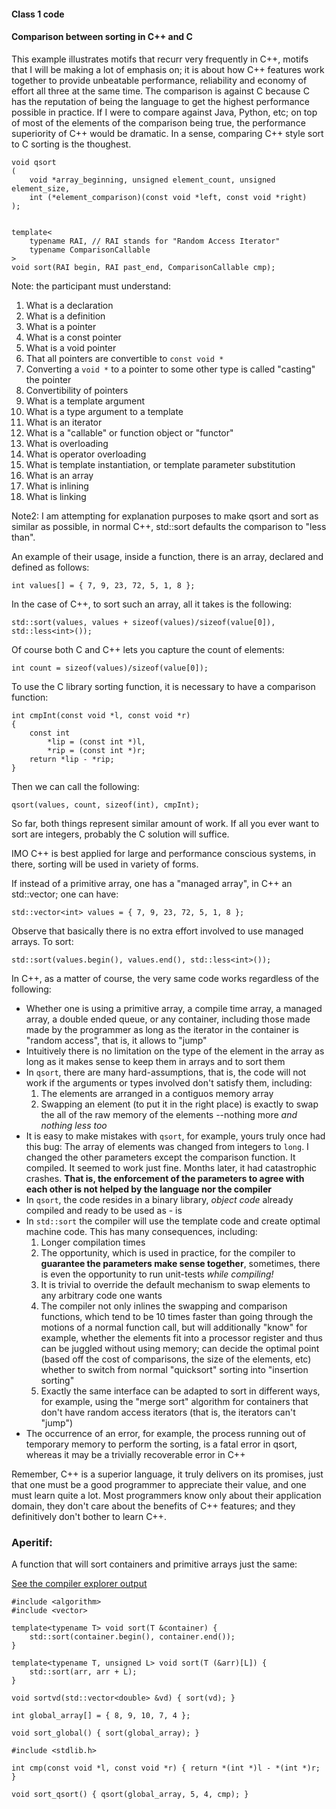 #### Class 1 code

#### Comparison between sorting in C++ and C

This example illustrates motifs that recurr very frequently in C++, motifs that
I will be making a lot of emphasis on; it is about how C++ features work
together to provide unbeatable performance, reliability and economy of effort
all three at the same time.
The comparison is against C because C has the reputation of being the language
to get the highest performance possible in practice.  If I were to compare
against Java, Python, etc; on top of most of the elements of the comparison
being true, the performance superiority of C++ would be dramatic.  In a sense,
comparing C++ style sort to C sorting is the thoughest.

	void qsort
	(
		void *array_beginning, unsigned element_count, unsigned element_size,
		int (*element_comparison)(const void *left, const void *right)
	);


	template<
		typename RAI, // RAI stands for "Random Access Iterator"
		typename ComparisonCallable 
	> 
	void sort(RAI begin, RAI past_end, ComparisonCallable cmp);


Note: the participant must understand:

1. What is a declaration
1. What is a definition
1. What is a pointer
2. What is a const pointer
3. What is a void pointer
4. That all pointers are convertible to `const void *`
5. Converting a `void *` to a pointer to some other type is called "casting"
the pointer
16. Convertibility of pointers
6. What is a template argument
7. What is a type argument to a template
8. What is an iterator
9. What is a "callable" or function object or "functor"
10. What is overloading
11. What is operator overloading
12. What is template instantiation, or template parameter substitution
13. What is an array
14. What is inlining
15. What is linking

Note2: I am attempting for explanation purposes to make qsort and sort as
similar as possible, in normal C++, std::sort defaults the comparison to
"less than".

An example of their usage, inside a function, there is an array, declared and
defined as follows:

	int values[] = { 7, 9, 23, 72, 5, 1, 8 };

In the case of C++, to sort such an array, all it takes is the following:

	std::sort(values, values + sizeof(values)/sizeof(value[0]), std::less<int>());

Of course both C and C++ lets you capture the count of elements:

	int count = sizeof(values)/sizeof(value[0]);

To use the C library sorting function, it is necessary to have a comparison
function:

	int cmpInt(const void *l, const void *r)
	{
		const int
			*lip = (const int *)l,
			*rip = (const int *)r;
		return *lip - *rip;
	}

Then we can call the following:

	qsort(values, count, sizeof(int), cmpInt);

So far, both things represent similar amount of work.  If all you ever want to
sort are integers, probably the C solution will suffice.

IMO C++ is best applied for large and performance conscious systems, in there,
sorting will be used in variety of forms.

If instead of a primitive array, one has a "managed array", in C++ an
std::vector; one can have:

	std::vector<int> values = { 7, 9, 23, 72, 5, 1, 8 };

Observe that basically there is no extra effort involved to use managed arrays.
To sort:

	std::sort(values.begin(), values.end(), std::less<int>());

In C++, as a matter of course, the very same code works regardless of the
following:

* Whether one is using a primitive array, a compile time array, a managed
array, a double ended queue, or any container, including those made made by the
programmer as long as the iterator in the container is "random access", that is,
it allows to "jump"
* Intuitively there is no limitation on the type of the element in the array
as long as it makes sense to keep them in arrays and to sort them
* In `qsort`, there are many hard-assumptions, that is, the code will not work
if the arguments or types involved don't satisfy them, including:
	1. The elements are arranged in a contiguos memory array
	2. Swapping an element (to put it in the right place) is exactly to swap the
	all of the raw memory of the elements --nothing more *and nothing less too*
* It is easy to make mistakes with `qsort`, for example, yours truly once had
this bug:  The array of elements was changed from integers to `long`.  I changed
the other parameters except the comparison function.  It compiled.  It seemed to
work just fine.  Months later, it had catastrophic crashes.  **That is, the
enforcement of the parameters to agree with each other is not helped by the
language nor the compiler**
* In `qsort`, the code resides in a binary library, *object code* already
compiled and ready to be used as - is
* In `std::sort` the compiler will use the template code and create optimal
machine code.  This has many consequences, including:
	1. Longer compilation times
	2. The opportunity, which is used in practice, for the compiler to
	**guarantee the parameters make sense together**, sometimes, there is even
	the opportunity to run unit-tests *while compiling!*
	3. It is trivial to override the default mechanism to swap elements to any
	arbitrary code one wants
	4. The compiler not only inlines the swapping and comparison functions,
	which tend to be 10 times faster than going through the motions of a normal
	function call, but will additionally "know" for example, whether the
	elements fit into a processor register and thus can be juggled without
	using memory; can decide the optimal point (based off the cost of
	comparisons, the size of the elements, etc) whether to switch from normal
	"quicksort" sorting into "insertion sorting"
	5. Exactly the same interface can be adapted to sort in different ways, for
	example, using the "merge sort" algorithm for containers that don't have
	random access iterators (that is, the iterators can't "jump")
* The occurrence of an error, for example, the process running out of temporary
memory to perform the sorting, is a fatal error in qsort, whereas it may be
a trivially recoverable error in C++

Remember, C++ is a superior language, it truly delivers on its promises, just
that one must be a good programmer to appreciate their value, and one must
learn quite a lot.  Most programmers know only about their application domain,
they don't care about the benefits of C++ features; and they definitively don't
bother to learn C++.

### Aperitif:

A function that will sort containers and primitive arrays just the same:

[See the compiler explorer output](http://gcc.godbolt.org/#compilers:!((compiler:g492,options:'-O3+-std%3Dc%2B%2B11',sourcez:MQSwdgxgNgrgJgUwAQB4CGUDmB7ATiAFwAsBbAPgChRJZFUA3BCAvSighEgByjQ5QIBPLgjBoSyACpkk9bCDhIAzngIAKSUgBkEbGAJpwCXAEokAbwpJrygnABc9lbnW79hsMYB0AIwSZwNRMAGiQ3AyNcL1E4IJMAbgoAXwp2Th4%2BBAFhUXEpUJgwJRBMT0UAGRk5BWVVDSQ1LTRcUwBtcoBdM0sbWwcnOubcUKGkAGokcoTk1OrFZwJ6WKU7R0ZmPBQ4bBgfKAQZLSXu2pc1Y/ikFIpwAiRMKGwfDAB9IbRBVo6kAF4LJAAHKEAJyhACMAAZQgB2UIAFiuiQoc1OBBeDyeGCC/wWagxzygbxaHwSV1S1Gg8GQKBWcCgIB8XiIbFuYW4ajcK1k8kUACooKFOXcUbzTP9cAgCDBcGAkLy1KzeSYoEgALRyhX6OUmXCXa4ohYvACOuJOJrq%2BNe70EoQArPDBdxSdcgAAA)),filterAsm:(colouriseAsm:!t,commentOnly:!t,directives:!t,labels:!t),version:3)

	#include <algorithm>
	#include <vector>

	template<typename T> void sort(T &container) {
	    std::sort(container.begin(), container.end());
	}

	template<typename T, unsigned L> void sort(T (&arr)[L]) {
	    std::sort(arr, arr + L);
	}

	void sortvd(std::vector<double> &vd) { sort(vd); }

	int global_array[] = { 8, 9, 10, 7, 4 };

	void sort_global() { sort(global_array); }

	#include <stdlib.h>

	int cmp(const void *l, const void *r) { return *(int *)l - *(int *)r; }

	void sort_qsort() { qsort(global_array, 5, 4, cmp); }


